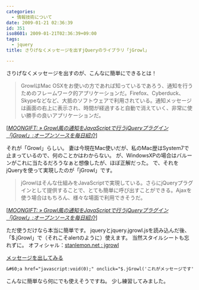 ```yaml
---
categories:
  - 情報技術について
date: 2009-01-21 02:36:39
id: 351
iso8601: 2009-01-21T02:36:39+09:00
tags:
  - jquery
title: さりげなくメッセージを出すjQueryのライブラリ「jGrowl」

---
```


<p>さりげなくメッセージを出すのが、こんなに簡単にできるとは！</p>

<blockquote cite="http://www.moongift.jp/2008/07/jgrowl/" title="MOONGIFT: » Growl風の通知をJavaScriptで行うjQueryプラグイン「jGrowl」:オープンソースを毎日紹介" class="blockquote"><p>GrowlはMac OSXをお使いの方であれば知っているであろう、通知を行うためのフレームワーク的アプリケーションだ。Firefox、Cyberduck、Skypeなどなど、大抵のソフトウェアで利用されている。通知メッセージは画面の右上に表示され、時間が経過すると自動で消えていく、非常に使い勝手の良いアプリケーションだ。</p></blockquote>

<div class="cite">[<cite><a href="http://www.moongift.jp/2008/07/jgrowl/">MOONGIFT: » Growl風の通知をJavaScriptで行うjQueryプラグイン「jGrowl」:オープンソースを毎日紹介</a></cite>]</div>

<p>それが「Growl」らしい。
妻は今現在Mac使いだが、私のMac歴はSystem7で止まっているので、何のことかはわからない。
が、WindowsXPの場合はバルーンがこれに当たるだろうなぁと想像したが、ほぼ正解だった。
で、それをjQueryを使って実現したのが「jGrowl」です。</p>

<blockquote cite="http://www.moongift.jp/2008/07/jgrowl/" title="MOONGIFT: » Growl風の通知をJavaScriptで行うjQueryプラグイン「jGrowl」:オープンソースを毎日紹介" class="blockquote"><p>jGrowlはそんな仕組みをJavaScriptで実現している。さらにjQueryプラグインとして提供することで、とても簡単に呼び出すことができる。Ajaxを使う場合はもちろん、様々な場面で利用できそうだ。</p></blockquote>

<div class="cite">[<cite><a href="http://www.moongift.jp/2008/07/jgrowl/">MOONGIFT: » Growl風の通知をJavaScriptで行うjQueryプラグイン「jGrowl」:オープンソースを毎日紹介</a></cite>]</div>

<p>ただ使うだけなら本当に簡単です。
jqueryとjquery.jgrowl.jsを読み込んだ後、「$.jGrowl」で（それこそalertのように）使えます。
当然スタイルシートも忘れずに。
オフィシャル：<a href="http://stanlemon.net/2013/03/16/jgrowl-1-2-11/">stanlemon.net : jgrowl</a></p>

<p>
<a href="javascript:void(0);" onclick="$.jGrowl('Hello World!');">メッセージを出してみる</a></p>

```default
&#60;a href="javascript:void(0);" onclick="$.jGrowl('これがメッセージです');"&#62;メッセージを出してみる&#60;/a&#62;
```

<p>こんなに簡単なら何にでも使えそうですね。
少し練習してみました。</p>
    	
